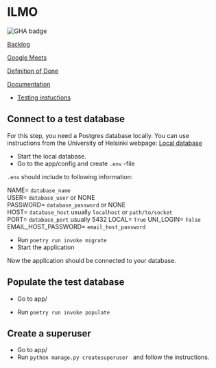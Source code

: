 # ILMO
![GHA badge](https://github.com/ILMOWEB/ilmo/workflows/CI/badge.svg)

[Backlog](https://docs.google.com/spreadsheets/d/1zsXol2-I28QDLTTSvJKAZO7r786YN_nL7AbXE-i2GJM/edit?invite=CIPmtn8&pli=1#gid=1)

[Google Meets](https://meet.google.com/xwd-djmc-bmb)

[Definition of Done](https://github.com/ILMOWEB/ilmo/blob/main/documentation/DoD.md)

[Documentation](https://github.com/ILMOWEB/ilmo/tree/main/documentation)

- [Testing instuctions](https://github.com/ILMOWEB/ilmo/blob/main/documentation/testing.md)

## Connect to a test database
For this step, you need a Postgres database locally.
You can use instructions from the University of Helsinki webpage: [Local database](https://github.com/hy-tsoha/local-pg)  
- Start the local database.
- Go to the app/config and create ```.env``` -file


```.env``` should include to following information:

NAME= ```database_name```  
USER= ```database_user``` or NONE  
PASSWORD= ```database_password``` or NONE  
HOST= ```database_host``` usually ```localhost``` or ```path/to/socket```  
PORT= ```database_port``` usually 5432
LOCAL= ```True```
UNI_LOGIN= ```False```
EMAIL_HOST_PASSWORD= ```email_host_password```

- Run ```poetry run invoke migrate```
- Start the application  

Now the application should be connected to your database.

## Populate the test database
- Go to app/

- Run ```poetry run invoke populate ```

## Create a superuser
- Go to app/
- Run ```python manage.py createsuperuser ``` and follow the instructions.

